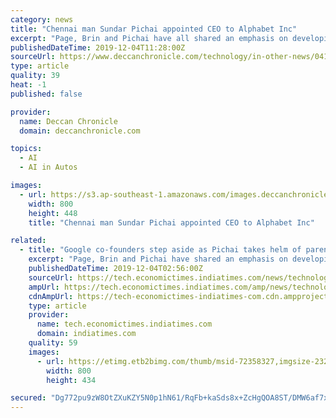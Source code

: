 ```yaml
---
category: news
title: "Chennai man Sundar Pichai appointed CEO to Alphabet Inc"
excerpt: "Page, Brin and Pichai have all shared an emphasis on developing artificial intelligence software to make web searching ... dozen companies including self-driving car technology business Waymo and health care software company Verily, emerged in 2015 as ..."
publishedDateTime: 2019-12-04T11:28:00Z
sourceUrl: https://www.deccanchronicle.com/technology/in-other-news/041219/chennai-man-sundar-pichai-appointed-ceo-to-alphabet-inc.html
type: article
quality: 39
heat: -1
published: false

provider:
  name: Deccan Chronicle
  domain: deccanchronicle.com

topics:
  - AI
  - AI in Autos

images:
  - url: https://s3.ap-southeast-1.amazonaws.com/images.deccanchronicle.com/dc-Cover-voqfdltfg3i410aaa7tbavr7c5-20170501163249.Medi.jpeg
    width: 800
    height: 448
    title: "Chennai man Sundar Pichai appointed CEO to Alphabet Inc"

related:
  - title: "Google co-founders step aside as Pichai takes helm of parent Alphabet"
    excerpt: "Page, Brin and Pichai have shared an emphasis on developing artificial intelligence software to make web searching ... which owns more than a dozen companies including self-driving car business Waymo and health care software company Verily, was created ..."
    publishedDateTime: 2019-12-04T02:56:00Z
    sourceUrl: https://tech.economictimes.indiatimes.com/news/technology/google-co-founders-step-aside-as-pichai-takes-helm-of-parent-alphabet/72358327
    ampUrl: https://tech.economictimes.indiatimes.com/amp/news/technology/google-co-founders-step-aside-as-pichai-takes-helm-of-parent-alphabet/72358327
    cdnAmpUrl: https://tech-economictimes-indiatimes-com.cdn.ampproject.org/c/s/tech.economictimes.indiatimes.com/amp/news/technology/google-co-founders-step-aside-as-pichai-takes-helm-of-parent-alphabet/72358327
    type: article
    provider:
      name: tech.economictimes.indiatimes.com
      domain: indiatimes.com
    quality: 59
    images:
      - url: https://etimg.etb2bimg.com/thumb/msid-72358327,imgsize-232067,width-800,height-434,overlay-ettech/google-co-founders-step-aside-as-pichai-takes-helm-of-parent-alphabet.jpg
        width: 800
        height: 434

secured: "Dg772pu9zW8OtZXuKZY5N0p1hN61/RqFb+kaSds8x+ZcHgQOA8ST/DMW6af7xgwmWZ6hoUl//0hAmorB1TOP4DR6Nlmyql1rDLL76qeCHj1Iqz+1zPvYoaYSY0FO3y2pyyP6L/CsMKbNSxbjMtOO0hcZIjA38oIY9fvrtflfsu5f7H8/hldSM07SKqRu+WpTtTBPsj/7D8ZCto4evSqVMCC6+fZdVp2Q9Nh8+aDGF9tf/HdIDNPuJ/39ElyOJyB3sUGJ59AsqDwHkXJG++diHw==;OXGVYLImTg8j7Z7N3oY1kQ=="
---
```


